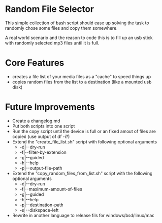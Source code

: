 # Random File Selector

This simple collection of bash script should ease up solving the task to randomly chose some files and copy them somewhere.

A real world scenario and the reason to code this is to fill up an usb stick with randomly selected mp3 files until it is full.

# Core Features

* creates a file list of your media files as a "cache" to speed things up
* copies random files from the list to a destination (like a mounted usb disk)

# Future Improvements

* Create a changelog.md
* Put both scripts into one script
* Run the copy script until the device is full or an fixed amout of files are copied (use output of df -i?)
* Extend the "create_file_list.sh" script with following optional arguments
    * -d|--dry-run
    * -f|--filter-by-extension
    * -g|--guided
    * -h|--help
    * -p|--output-file-path
* Extend the "copy_random_files_from_list.sh" script with the following optional arguments
    * -d|--dry-run
    * -f|--maximum-amount-of-files
    * -g|--guided
    * -h|--help
    * -p|--destination-path
    * -s|--diskspace-left
* Rewrite in another language to release fils for windows/bsd/linux/mac
